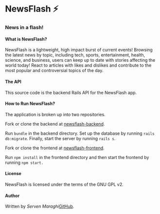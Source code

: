 # NewsFlash ⚡

### News in a flash!

#### What is NewsFlash?

NewsFlash is a lightweight, high impact burst of current events! Browsing the latest news by topic, including tech, sports, entertainment, health, science, and business, users can keep up to date with stories affecting the world today! React to articles with likes and dislikes and contribute to the most popular and controversial topics of the day.

#### The API

This source code is the backend Rails API for the NewsFlash app. 

#### How to Run NewsFlash?

The application is broken up into two repositories.

Fork or clone the backend at [newsflash-backend](https://github.com/smaraghi/newsflash-backend).

Run `bundle` in the backend directory. Set up the database by running `rails db:migrate`. Finally, start the server by running `rails s`. 

Fork or clone the frontend at [newsflash-frontend](https://github.com/smaraghi/newsflash-frontend).

Run `npm install` in the frontend directory and then start the frontend by running `npm start.` 

#### License

NewsFlash is licensed under the terms of the GNU GPL v2.

#### Author

Written by _Serven Maraghi_[GitHub](https://github.com/smaraghi/).